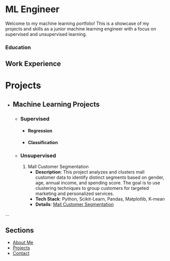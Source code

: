 # ML Engineer 

Welcome to my machine learning portfolio! This is a showcase of my projects and skills as a junior machine learning engineer with a focus on supervised and unsupervised learning.

### Education

## Work Experience

# **Projects**
   - ## **Machine Learning Projects**
      - ### Supervised
         - #### Regression
         - #### Classification
      - ### Unsupervised
         1. Mall Customer Segmentation
            - **Description**: This project analyzes and clusters mall customer data to identify distinct segments based on gender, age, annual income, and spending score. The goal is to use clustering techniques to group customers for targeted marketing and   personalized services.
            - **Tech Stack**: Python, Scikit-Learn, Pandas, Matplotlib, K-mean
            - **Details**: [Mall Customer Segmentation][mall-segmentation]

...

[mall-segmentation]: https://github.com/MohamedAhmed35/portfolio/blob/main/projects/ML%20projects/Unsupervised/Mall_customer_segmentation.ipynb


## Sections
- [About Me](about.md)
- [Projects](projects.md)
- [Contact](contact.md)
